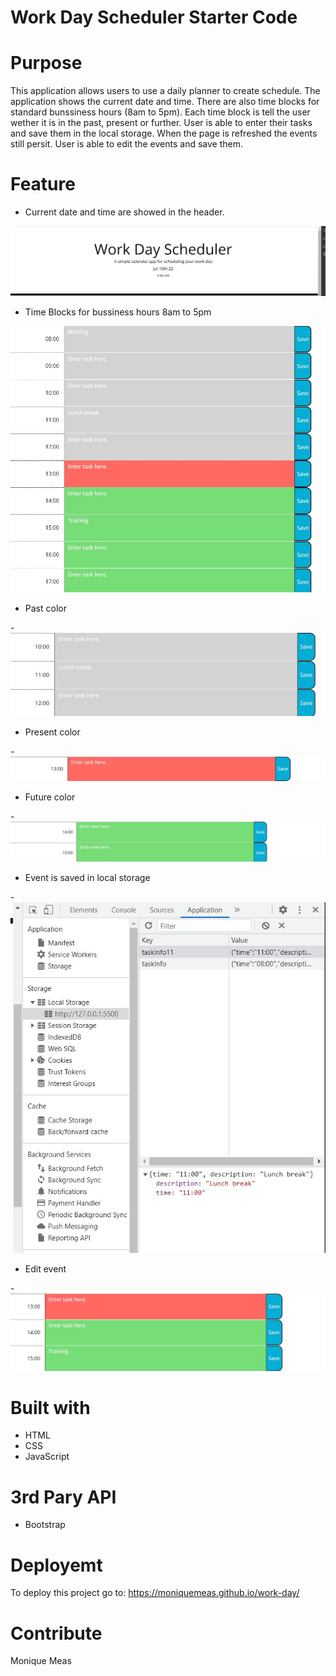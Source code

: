 # Work Day Scheduler Starter Code

# Purpose
This application allows users to use a daily planner to create schedule. The application shows the current date and time.
There are also time blocks for standard bunssiness hours (8am to 5pm). Each time block is tell the user wether it is in the past, present or further. 
User is able to enter their tasks and save them in the local storage. 
When the page is refreshed the events still persit.
User is able to edit the events and save them. 

# Feature
- Current date and time are showed in the header.

![Current date and time](./assets/images/date-time.jpg)

- Time Blocks for bussiness hours 8am to 5pm

![Time blocks with color coded](./assets/images/time%20blocks.jpg)

- Past color 

-![Past color](./assets/images/past.jpg)

- Present color

-![Present color](./assets/images/present.jpg)

- Future color

-![Future color](./assets/images/future.jpg)

- Event is saved in local storage

-![local storage](./assets/images/local-storage.jpg)

- Edit event 

-![Edit event](./assets/images/editing.jpg)


# Built with 
* HTML
* CSS
* JavaScript

# 3rd Pary API
* Bootstrap


# Deployemt

To deploy this project go to: https://moniquemeas.github.io/work-day/

# Contribute

Monique Meas



